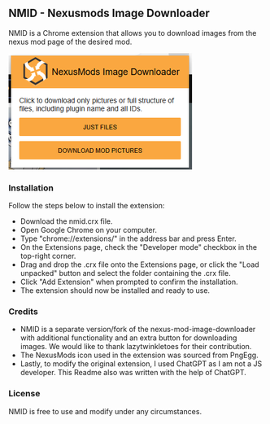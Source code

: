 ## NMID - Nexusmods Image Downloader
NMID is a Chrome extension that allows you to download images from the nexus mod page of the desired mod.

![](example.png)

### Installation
Follow the steps below to install the extension:

- Download the nmid.crx file.
- Open Google Chrome on your computer.
- Type "chrome://extensions/" in the address bar and press Enter.
- On the Extensions page, check the "Developer mode" checkbox in the top-right corner.
- Drag and drop the .crx file onto the Extensions page, or click the "Load unpacked" button and select the folder containing the .crx file.
- Click "Add Extension" when prompted to confirm the installation.
- The extension should now be installed and ready to use.

### Credits
- NMID is a separate version/fork of the nexus-mod-image-downloader with additional functionality and an extra button for downloading images. We would like to thank lazytwinkletoes for their contribution.
- The NexusMods icon used in the extension was sourced from PngEgg.
- Lastly, to modify the original extension, I used ChatGPT as I am not a JS developer. 
This Readme also was written with the help of ChatGPT.

### License
NMID is free to use and modify under any circumstances.
